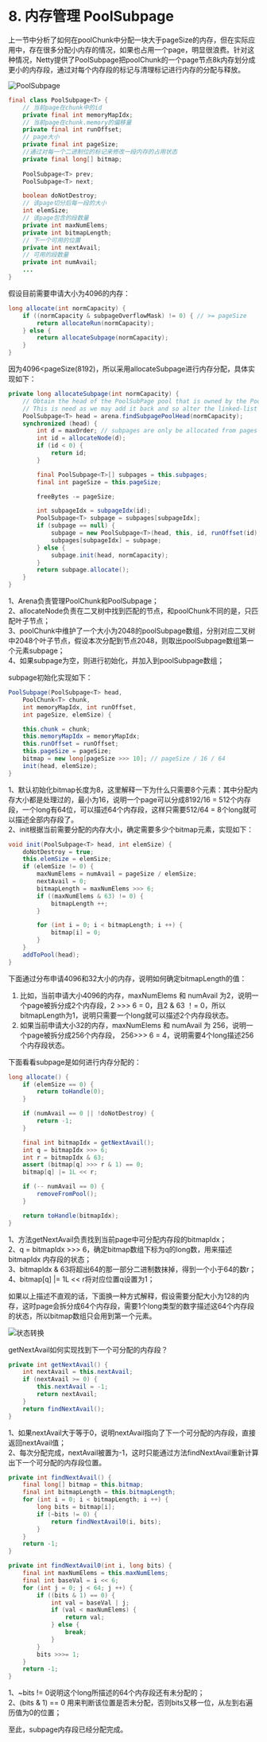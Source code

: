 # 8. 内存管理 PoolSubpage

上一节中分析了如何在poolChunk中分配一块大于pageSize的内存，但在实际应用中，存在很多分配小内存的情况，如果也占用一个page，明显很浪费。针对这种情况，Netty提供了PoolSubpage把poolChunk的一个page节点8k内存划分成更小的内存段，通过对每个内存段的标记与清理标记进行内存的分配与释放。

![PoolSubpage](../../../.gitbook/assets/image%20%28196%29.png)

```java
final class PoolSubpage<T> {
    // 当前page在chunk中的id
    private final int memoryMapIdx; 
    // 当前page在chunk.memory的偏移量
    private final int runOffset;    
    // page大小
    private final int pageSize;
    //通过对每一个二进制位的标记来修改一段内存的占用状态
    private final long[] bitmap; 
    
    PoolSubpage<T> prev;     
    PoolSubpage<T> next;

    boolean doNotDestroy;    
    // 该page切分后每一段的大小
    int elemSize;   
    // 该page包含的段数量
    private int maxNumElems;        
    private int bitmapLength;
    // 下一个可用的位置
    private int nextAvail;
    // 可用的段数量
    private int numAvail;       
    ...
}
```

假设目前需要申请大小为4096的内存：

```java
long allocate(int normCapacity) {
    if ((normCapacity & subpageOverflowMask) != 0) { // >= pageSize
        return allocateRun(normCapacity);
    } else {
        return allocateSubpage(normCapacity);
    }
}
```

因为4096&lt;pageSize\(8192\)，所以采用allocateSubpage进行内存分配，具体实现如下：

```java
private long allocateSubpage(int normCapacity) {
    // Obtain the head of the PoolSubPage pool that is owned by the PoolArena and synchronize on it.
    // This is need as we may add it back and so alter the linked-list structure.
    PoolSubpage<T> head = arena.findSubpagePoolHead(normCapacity);
    synchronized (head) {
        int d = maxOrder; // subpages are only be allocated from pages i.e., leaves
        int id = allocateNode(d);
        if (id < 0) {
            return id;
        }

        final PoolSubpage<T>[] subpages = this.subpages;
        final int pageSize = this.pageSize;

        freeBytes -= pageSize;

        int subpageIdx = subpageIdx(id);
        PoolSubpage<T> subpage = subpages[subpageIdx];
        if (subpage == null) {
            subpage = new PoolSubpage<T>(head, this, id, runOffset(id), pageSize, normCapacity);
            subpages[subpageIdx] = subpage;
        } else {
            subpage.init(head, normCapacity);
        }
        return subpage.allocate();
    }
}
```

1、Arena负责管理PoolChunk和PoolSubpage；  
 2、allocateNode负责在二叉树中找到匹配的节点，和poolChunk不同的是，只匹配叶子节点；  
 3、poolChunk中维护了一个大小为2048的poolSubpage数组，分别对应二叉树中2048个叶子节点，假设本次分配到节点2048，则取出poolSubpage数组第一个元素subpage；  
 4、如果subpage为空，则进行初始化，并加入到poolSubpage数组；

subpage初始化实现如下：

```java
PoolSubpage(PoolSubpage<T> head, 
    PoolChunk<T> chunk, 
    int memoryMapIdx, int runOffset, 
    int pageSize, elemSize) {

    this.chunk = chunk;
    this.memoryMapIdx = memoryMapIdx;
    this.runOffset = runOffset;
    this.pageSize = pageSize;
    bitmap = new long[pageSize >>> 10]; // pageSize / 16 / 64
    init(head, elemSize);
}
```

1、默认初始化bitmap长度为8，这里解释一下为什么只需要8个元素：其中分配内存大小都是处理过的，最小为16，说明一个page可以分成8192/16 = 512个内存段，一个long有64位，可以描述64个内存段，这样只需要512/64 = 8个long就可以描述全部内存段了。  
 2、init根据当前需要分配的内存大小，确定需要多少个bitmap元素，实现如下：

```java
void init(PoolSubpage<T> head, int elemSize) {
    doNotDestroy = true;
    this.elemSize = elemSize;
    if (elemSize != 0) {
        maxNumElems = numAvail = pageSize / elemSize;
        nextAvail = 0;
        bitmapLength = maxNumElems >>> 6;
        if ((maxNumElems & 63) != 0) {
            bitmapLength ++;
        }

        for (int i = 0; i < bitmapLength; i ++) {
            bitmap[i] = 0;
        }
    }
    addToPool(head);
}
```

下面通过分布申请4096和32大小的内存，说明如何确定bitmapLength的值：

1. 比如，当前申请大小4096的内存，maxNumElems 和 numAvail 为2，说明一个page被拆分成2个内存段，2 &gt;&gt;&gt; 6 = 0，且2 & 63 ！= 0，所以bitmapLength为1，说明只需要一个long就可以描述2个内存段状态。
2. 如果当前申请大小32的内存，maxNumElems 和 numAvail 为 256，说明一个page被拆分成256个内存段， 256&gt;&gt;&gt; 6 = 4，说明需要4个long描述256个内存段状态。

下面看看subpage是如何进行内存分配的：

```java
long allocate() {
    if (elemSize == 0) {
        return toHandle(0);
    }

    if (numAvail == 0 || !doNotDestroy) {
        return -1;
    }

    final int bitmapIdx = getNextAvail();
    int q = bitmapIdx >>> 6;
    int r = bitmapIdx & 63;
    assert (bitmap[q] >>> r & 1) == 0;
    bitmap[q] |= 1L << r;

    if (-- numAvail == 0) {
        removeFromPool();
    }

    return toHandle(bitmapIdx);
}
```

1、方法getNextAvail负责找到当前page中可分配内存段的bitmapIdx；  
 2、q = bitmapIdx &gt;&gt;&gt; 6，确定bitmap数组下标为q的long数，用来描述 bitmapIdx 内存段的状态；  
 3、bitmapIdx & 63将超出64的那一部分二进制数抹掉，得到一个小于64的数r；  
 4、bitmap\[q\] \|= 1L &lt;&lt; r将对应位置q设置为1；

如果以上描述不直观的话，下面换一种方式解释，假设需要分配大小为128的内存，这时page会拆分成64个内存段，需要1个long类型的数字描述这64个内存段的状态，所以bitmap数组只会用到第一个元素。

![&#x72B6;&#x6001;&#x8F6C;&#x6362;](../../../.gitbook/assets/image%20%2855%29.png)

getNextAvail如何实现找到下一个可分配的内存段？

```java
private int getNextAvail() {
    int nextAvail = this.nextAvail;
    if (nextAvail >= 0) {
        this.nextAvail = -1;
        return nextAvail;
    }
    return findNextAvail();
}
```

1、如果nextAvail大于等于0，说明nextAvail指向了下一个可分配的内存段，直接返回nextAvail值；  
 2、每次分配完成，nextAvail被置为-1，这时只能通过方法findNextAvail重新计算出下一个可分配的内存段位置。

```java
private int findNextAvail() {
    final long[] bitmap = this.bitmap;
    final int bitmapLength = this.bitmapLength;
    for (int i = 0; i < bitmapLength; i ++) {
        long bits = bitmap[i];
        if (~bits != 0) {
            return findNextAvail0(i, bits);
        }
    }
    return -1;
}

private int findNextAvail0(int i, long bits) {
    final int maxNumElems = this.maxNumElems;
    final int baseVal = i << 6;
    for (int j = 0; j < 64; j ++) {
        if ((bits & 1) == 0) {
            int val = baseVal | j;
            if (val < maxNumElems) {
                return val;
            } else {
                break;
            }
        }
        bits >>>= 1;
    }
    return -1;
}
```

1、~bits != 0说明这个long所描述的64个内存段还有未分配的；  
 2、\(bits & 1\) == 0 用来判断该位置是否未分配，否则bits又移一位，从左到右遍历值为0的位置；

至此，subpage内存段已经分配完成。  
  


